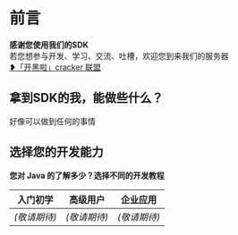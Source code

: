 # 前言
**感谢您使用我们的SDK**  
若您想参与开发、学习、交流、吐槽，欢迎您到来我们的服务器  
[❥「开黑啦」cracker 联盟](https://kaihei.co/O9A5AY)

## 拿到SDK的我，能做些什么？
好像可以做到任何的事情

## 选择您的开发能力
**您对 Java 的了解多少？选择不同的开发教程**

入门初学|高级用户|企业应用
:---: | :---: | :---:
*(敬请期待)*|*(敬请期待)*|*(敬请期待)*

